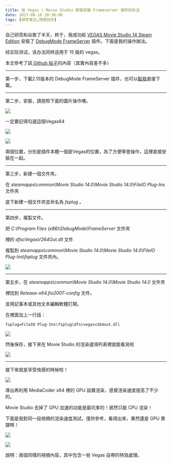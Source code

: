 ```yaml
---
title: 给 Vegas \ Movie Studio 新版安裝 Frameserver 插件的办法
date: 2017-06-16 20:38:00
tags: [研究笔记,视频创作]
---
```


自己研究和谷歌了半天，終于，我成功給 [VEGAS Movie Studio 14 Steam Edition](https://store.steampowered.com/app/523110/VEGAS_Movie_Studio_14_Steam_Edition/) 安裝了 [DebugMode FrameServer](https://www.debugmode.com/frameserver/) 插件。下面是我的操作辦法。  

经实际测试，该办法同样适用于 15 版的 vegas。

本文參考了該[ Github 帖子](https://github.com/satishsampath/frame-server/issues/17)的內容（其實內容差不多）

----------


第一步，下載2.15版本的 DebugMode FrameServer 插件，也可以[點我](http://www.debugmode.com/download?fssetup_vegas13.exe)直接下載。


----------

第二步，安裝，請按照下面的圖片操作噢。

![](https://ooo.0o0.ooo/2017/06/16/5943d2f9e32d5.png)

一定要記得勾選這個Vegas64

![](https://ooo.0o0.ooo/2017/06/16/5943d2f9e3748.png)

![](https://ooo.0o0.ooo/2017/06/16/5943d2f9e3517.png)

兩個位置，分別是插件本體一個是Vegas的位置，為了方便等會操作，這裡直接安裝在一起。

----------

第三步，新建一個文件夾。

在 *steamapps\common\Movie Studio 14.0\Movie Studio 14.0\FileIO Plug-Ins* 文件夾

底下新建一個文件夾並命名為 *fsplug* 。

----------

第四步，複製文件。

把 *C:\Program Files (x86)\DebugMode\FrameServer* 文件夾

裡的 *dfscVegasV264Out.dll* 文件

複製到 *steamapps\common\Movie Studio 14.0\Movie Studio 14.0\FileIO Plug-Ins\fsplug* 文件夾內。

![](https://ooo.0o0.ooo/2017/06/16/5943d4c0b20b5.png)



----------

第五步，在 *steamapps\common\Movie Studio 14.0\Movie Studio 14.0* 文件夾

裡找到 *Release-x64.fio2007-config* 文件。

並用記事本或其他文本編輯軟體打開。

在裡面加上一行話：

```
fsplug=FileIO Plug-Ins\fsplug\dfscvegasv264out.dll
```

![](https://ooo.0o0.ooo/2017/06/16/5943d5bece96d.png)

然後保存，接下來在 Movie Studio 的渲染選項列表裡就能看見啦

![](https://ooo.0o0.ooo/2017/06/16/5943d65f42f99.png)


----------

接下來就是享受快感的時候啦！

![](https://ooo.0o0.ooo/2017/06/16/5943d7415e5e6.png)

導出再利用 MediaCoder x64 裡的 GPU 設置渲染，感覺渲染速度提高了不少的。

Movie Studio 去掉了 GPU 加速的功能是最坑爹的！居然只能 CPU 渲染！

下面是我對同一段視頻的渲染速度測試，僅供參考，看得出來，果然還是 GPU 靠譜啊！

![](https://ooo.0o0.ooo/2017/06/16/5943d99234640.png)

![](https://ooo.0o0.ooo/2017/06/16/5943d99271c6e.png)

說明：兩個同樣的視頻內容，其中包含一些 Vegas 自帶的特效處理。